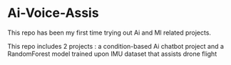 # Ai-Voice-Assis

This repo has been my first time trying out Ai and Ml related projects.


This repo includes 2 projects : a condition-based Ai chatbot project and a RandomForest model trained upon IMU dataset that assists drone flight 
